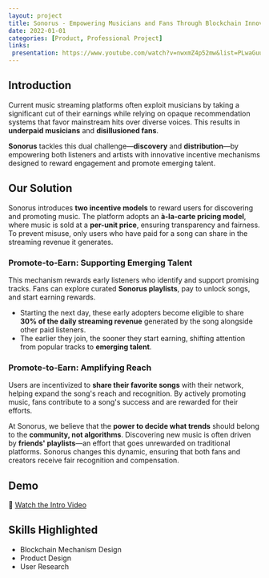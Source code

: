 ```yaml
---
layout: project
title: Sonorus - Empowering Musicians and Fans Through Blockchain Innovation
date: 2022-01-01
categories: [Product, Professional Project]
links:
 presentation: https://www.youtube.com/watch?v=nwxmZ4p52mw&list=PLwaGuuWfXIbpnq-oC--GxSYuhNTToKgAG
---
```


## Introduction

Current music streaming platforms often exploit musicians by taking a significant cut of their earnings while relying on opaque recommendation systems that favor mainstream hits over diverse voices. This results in **underpaid musicians** and **disillusioned fans**.

**Sonorus** tackles this dual challenge—**discovery** and **distribution**—by empowering both listeners and artists with innovative incentive mechanisms designed to reward engagement and promote emerging talent.

## Our Solution

Sonorus introduces **two incentive models** to reward users for discovering and promoting music. The platform adopts an **à-la-carte pricing model**, where music is sold at a **per-unit price**, ensuring transparency and fairness. To prevent misuse, only users who have paid for a song can share in the streaming revenue it generates.

### Promote-to-Earn: Supporting Emerging Talent

This mechanism rewards early listeners who identify and support promising tracks. Fans can explore curated **Sonorus playlists**, pay to unlock songs, and start earning rewards.

- Starting the next day, these early adopters become eligible to share **30% of the daily streaming revenue** generated by the song alongside other paid listeners.
- The earlier they join, the sooner they start earning, shifting attention from popular tracks to **emerging talent**.

### Promote-to-Earn: Amplifying Reach

Users are incentivized to **share their favorite songs** with their network, helping expand the song's reach and recognition. By actively promoting music, fans contribute to a song's success and are rewarded for their efforts.

At Sonorus, we believe that the **power to decide what trends** should belong to the **community, not algorithms**. Discovering new music is often driven by **friends' playlists**—an effort that goes unrewarded on traditional platforms. Sonorus changes this dynamic, ensuring that both fans and creators receive fair recognition and compensation.

## Demo

🎥 [Watch the Intro Video](https://www.youtube.com/watch?v=nwxmZ4p52mw&list=PLwaGuuWfXIbpnq-oC--GxSYuhNTToKgAG)

## Skills Highlighted

- Blockchain Mechanism Design
- Product Design
- User Research